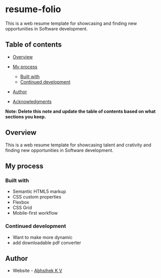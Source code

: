 # resume-folio

This is a web resume template for showcasing and finding new opportunities in Software development.

## Table of contents

- [Overview](#overview)

- [My process](#my-process)
  - [Built with](#built-with)
  - [Continued development](#continued-development)
- [Author](#author)
- [Acknowledgments](#acknowledgments)

**Note: Delete this note and update the table of contents based on what sections you keep.**

## Overview
This is a web resume template for showcasing talent and crativity and finding new opportunities in Software development.
## My process
### Built with

- Semantic HTML5 markup
- CSS custom properties
- Flexbox
- CSS Grid
- Mobile-first workflow

### Continued development
 - Want to make more  dynamic
 - add downloadable pdf converter
## Author
- Website - [Abhsihek K V](https://animati0n.github.io/resume-folio/)
